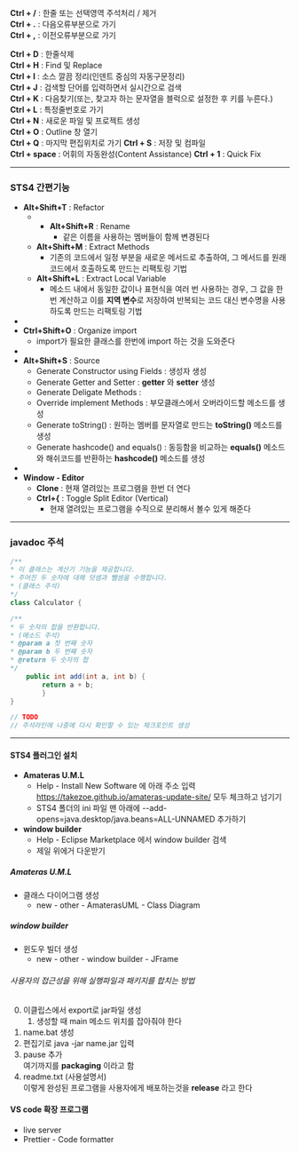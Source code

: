 **Ctrl + /** : 한줄 또는 선택영역 주석처리 / 제거  
**Ctrl + .** : 다음오류부분으로 가기  
**Ctrl + ,** : 이전오류부분으로 가기  
  
**Ctrl + D** : 한줄삭제  
**Ctrl + H** : Find 및 Replace  
**Ctrl + I** : 소스 깔끔 정리(인덴트 중심의 자동구문정리)  
**Ctrl + J** : 검색할 단어를 입력하면서 실시간으로 검색  
**Ctrl + K** : 다음찾기(또는, 찾고자 하는 문자열을 블럭으로 설정한 후 키를 누른다.)  
**Ctrl + L** : 특정줄번호로 가기  
**Ctrl + N** : 새로운 파일 및 프로젝트 생성  
**Ctrl + O** : Outline 창 열기  
**Ctrl + Q** : 마지막 편집위치로 가기
**Ctrl + S** : 저장 및 컴파일  
**Ctrl + space** : 어휘의 자동완성(Content Assistance)
**Ctrl + 1** : Quick Fix

---
### STS4 간편기능
- **Alt+Shift+T** : Refactor
	- - __Alt+Shift+R__ : Rename
		- 같은 이름을 사용하는 멤버들이 함께 변경된다
	- **Alt+Shift+M** : Extract Methods
		- 기존의 코드에서 일정 부분을 새로운 메서드로 추출하여, 그 메서드를 원래 코드에서 호출하도록 만드는 리팩토링 기법
	- **Alt+Shift+L** : Extract Local Variable
		- 메소드 내에서 동일한 값이나 표현식을 여러 번 사용하는 경우, 그 값을 한 번 계산하고 이를 **지역 변수**로 저장하여 반복되는 코드 대신 변수명을 사용하도록 만드는 리팩토링 기법
- 
- **Ctrl+Shift+O** : Organize import
	- import가 필요한 클래스를 한번에 import 하는 것을 도와준다
- 
- __Alt+Shift+S__ : Source
	- Generate Constructor using Fields : 생성자 생성
	- Generate Getter and Setter : **getter** 와 **setter** 생성
	- Generate Deligate Methods : 
	- Override implement Methods : 부모클래스에서 오버라이드할 메소드를 생성
	- Generate toString() : 원하는 멤버를 문자열로 만드는 **toString()** 메소드를 생성
	- Generate hashcode() and equals() : 동등함을 비교하는 **equals()** 메소드와 해쉬코드를 반환하는 **hashcode()** 메소드를 생성
- 
- **Window - Editor**
	- **Clone** : 현재 열려있는 프로그램을 한번 더 연다
	- **Ctrl+{** : Toggle Split Editor (Vertical)
		- 현재 열려있는 프로그램을 수직으로 분리해서 볼수 있게 해준다

---
### javadoc 주석
```java
/**
* 이 클래스는 계산기 기능을 제공합니다.
* 주어진 두 숫자에 대해 덧셈과 뺄셈을 수행합니다.
* (클래스 주석)
*/
class Calculator {

/**
* 두 숫자의 합을 반환합니다.
* (메소드 주석)
* @param a 첫 번째 숫자
* @param b 두 번째 숫자
* @return 두 숫자의 합
*/
	public int add(int a, int b) {
		return a + b;
		}
}

// TODO
// 주석라인에 나중에 다시 확인할 수 있는 체크포인트 생성
```

---
#### STS4 플러그인 설치
- **Amateras U.M.L**
	-  Help - Install New Software 에 아래 주소 입력
		https://takezoe.github.io/amateras-update-site/
		모두 체크하고 넘기기
	-  STS4 폴더의 ini 파일 맨 아래에
		--add-opens=java.desktop/java.beans=ALL-UNNAMED
		추가하기
- **window builder**
	- Help - Eclipse Marketplace 에서 window builder 검색
	- 제일 위에거 다운받기
##### Amateras U.M.L
- 클래스 다이어그램 생성 
	- new - other - AmaterasUML - Class Diagram

##### window builder
- 윈도우 빌더 생성
	- new - other - window builder - JFrame


###### 사용자의 접근성을 위해 실행파일과 패키지를 합치는 방법
0. 이클립스에서 export로 jar파일 생성
	1. 생성할 때 main 메소드 위치를 잡아줘야 한다
1. name.bat 생성
2. 편집기로 java -jar name.jar 입력
3. pause 추가  
    여기까지를 **packaging** 이라고 함
4. readme.txt (사용설명서)  
    이렇게 완성된 프로그램을 사용자에게 배포하는것을 **release** 라고 한다

#### VS code 확장 프로그램
- live server
- Prettier - Code formatter
